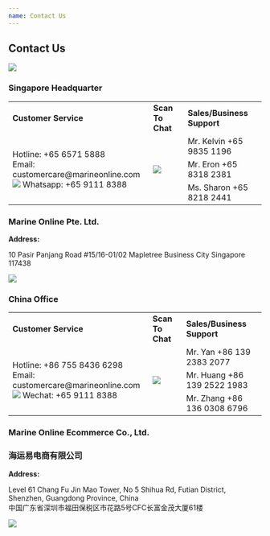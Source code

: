 ```yaml
---
name: Contact Us 
---
```


## Contact Us 

![](https://bwec-file.oss-cn-hongkong.aliyuncs.com/cms/contact.jpg)

### Singapore Headquarter

<table>
<tr>
<td><b>Customer Service</b></td>
<td><b>Scan To Chat</b></td>
<td><b>Sales/Business Support</b></td>
</tr>
<tr>
<td rowspan="3">Hotline: +65 6571 5888<br>Email: customercare@marineonline.com<br><img src="https://www.marineonline.com/api/common/r/oss?path=prod/mall/DES_IMG_fcacca70-74b0-11ea-b350-813b5c10a359.jpg"> Whatsapp: +65 9111 8388</td>
<td rowspan="3"><img src="https://www.marineonline.com/api/common/r/oss?path=prod/mall/DES_IMG_0f7a2d00-74b1-11ea-b350-813b5c10a359.jpg"></td>
<td>Mr. Kelvin +65 9835 1196</td>
</tr>
<tr>
<td>Mr. Eron +65 8318 2381</td>
</tr>
<tr>
<td>Ms. Sharon +65 8218 2441</td>
</tr>
</table>

### Marine Online Pte. Ltd.

**Address:**

10 Pasir Panjang Road #15&#47;16-01/02 Mapletree Business City Singapore 117438

![](https://www.marineonline.com/api/common/r/oss?path=prod/mall/17.jpg)

### China Office

<table>
<tr>
<td><b>Customer Service</b></td>
<td><b>Scan To Chat</b></td>
<td><b>Sales/Business Support</b></td>
</tr>
<tr>
<td rowspan="3"> Hotline: +86 755 8436 6298 <br> Email: customercare@marineonline.com <br> <img src="https://www.marineonline.com/api/common/r/oss?path=prod/mall/DES_IMG_9ddd3ed0-74b0-11ea-b350-813b5c10a359.jpg"> Wechat: +65 9111 8388 </td>
<td rowspan="3"> <img src="https://www.marineonline.com/api/common/r/oss?path=prod/mall/DES_IMG_e629b2e0-74b0-11ea-b350-813b5c10a359.jpg"> </td> 
<td>Mr. Yan +86 139 2383 2077</td>
</tr>
<tr>
<td>Mr. Huang +86 139 2522 1983</td>
</tr>
<tr>
<td>Mr. Zhang +86 136 0308 6796</td>
</tr>
</table>

### Marine Online Ecommerce Co., Ltd. 
### 海运易电商有限公司

**Address:**

Level 61 Chang Fu Jin Mao Tower, No 5 Shihua Rd, Futian District, Shenzhen, Guangdong Province, China<br>中国广东省深圳市福田保税区市花路5号CFC长富金茂大厦61楼

![](https://www.marineonline.com/api/common/r/oss?path=prod/mall/DES_IMG_f1b9c440-7548-11ea-b9e4-c72c93f84b2e.png)
